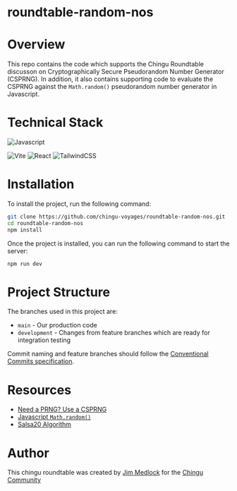 # roundtable-random-nos

# Overview

This repo contains the code which supports the Chingu Roundtable discusson
on Cryptographically Secure Pseudorandom Number Generator (CSPRNG). In
addition, it also contains supporting code to evaluate the CSPRNG against
the `Math.random()` pseudorandom number generator in Javascript.

# Technical Stack

![Javascript](https://img.shields.io/badge/logo-javascript-blue?logo=javascript)

![Vite](https://img.shields.io/badge/vite-%23646CFF.svg?style=for-the-badge&logo=vite&logoColor=white)
![React](https://img.shields.io/badge/react-%2320232a.svg?style=for-the-badge&logo=react&logoColor=%2361DAFB)
![TailwindCSS](https://img.shields.io/badge/tailwindcss-%2338B2AC.svg?style=for-the-badge&logo=tailwind-css&logoColor=white)


# Installation

To install the project, run the following command:

```bash
git clone https://github.com/chingu-voyages/roundtable-random-nos.git
cd roundtable-random-nos
npm install
```

Once the project is installed, you can run the following command to start the server:

```bash
npm run dev
```

# Project Structure

The branches used in this project are:

* `main` - Our production code
* `development` - Changes from feature branches which are ready for integration testing

Commit naming and feature branches should follow the [Conventional Commits specification](https://www.conventionalcommits.org/).

# Resources

- [Need a PRNG? Use a CSPRNG](https://sortingsearching.com/2023/11/25/random.html?utm_source=tldrnewsletter)
- [Javascript `Math.random()`](https://developer.mozilla.org/en-US/docs/Web/JavaScript/Reference/Global_Objects/Math/random)
- [Salsa20 Algorithm](https://en.wikipedia.org/wiki/Salsa20)

# Author

This chingu roundtable was created by [Jim Medlock](https://github.com/jdmedlock)
for the [Chingu Community](https://chingu.io)
